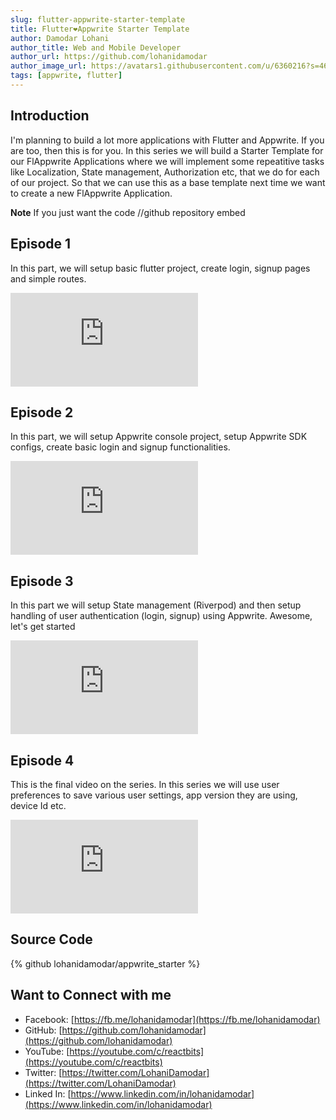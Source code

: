 ```yaml
---
slug: flutter-appwrite-starter-template
title: Flutter❤️Appwrite Starter Template
author: Damodar Lohani
author_title: Web and Mobile Developer
author_url: https://github.com/lohanidamodar
author_image_url: https://avatars1.githubusercontent.com/u/6360216?s=460&u=ccf757cc3aece5b674460c4909b4a77e1d5b6a19&v=4
tags: [appwrite, flutter]
---
```


## Introduction
I'm planning to build a lot more applications with Flutter and Appwrite. If you are too, then this is for you. In this series we will build a Starter Template for our FlAppwrite Applications where we will implement some repeatitive tasks like Localization, State management, Authorization etc, that we do for each of our project. So that we can use this as a base template next time we want to create a new FlAppwrite Application.

**Note** If you just want the code
//github repository embed

## Episode 1
In this part, we will setup basic flutter project, create login, signup pages and simple routes.

<div class="player">
    <iframe src="https://www.youtube.com/embed/ECtoXQ50Ar0" frameborder="0" allow="accelerometer; autoplay; clipboard-write; encrypted-media; gyroscope; picture-in-picture" allowfullscreen></iframe>
</div>

## Episode 2
In this part, we will setup Appwrite console project, setup Appwrite SDK configs, create basic login and signup functionalities.

<div class="player">
    <iframe src="https://www.youtube.com/embed/W_PH5tHbhhM" frameborder="0" allow="accelerometer; autoplay; clipboard-write; encrypted-media; gyroscope; picture-in-picture" allowfullscreen></iframe>
</div>

## Episode 3
In this part we will setup State management (Riverpod) and then setup handling of user authentication (login, signup) using Appwrite. Awesome, let's get started

<div class="player">
    <iframe src="https://www.youtube.com/embed/UZw4VVpt_ZI" frameborder="0" allow="accelerometer; autoplay; clipboard-write; encrypted-media; gyroscope; picture-in-picture" allowfullscreen></iframe>
</div>

## Episode 4
This is the final video on the series. In this series we will use user preferences to save various user settings, app version they are using, device Id etc.

<div class="player">
    <iframe src="https://www.youtube.com/embed/h3D40BQ4a2E" frameborder="0" allow="accelerometer; autoplay; clipboard-write; encrypted-media; gyroscope; picture-in-picture" allowfullscreen></iframe>
</div>

## Source Code
{% github lohanidamodar/appwrite_starter %}

## Want to Connect with me
- Facebook: [https://fb.me/lohanidamodar](https://fb.me/lohanidamodar)
- GitHub: [https://github.com/lohanidamodar](https://github.com/lohanidamodar)
- YouTube: [https://youtube.com/c/reactbits](https://youtube.com/c/reactbits)
- Twitter: [https://twitter.com/LohaniDamodar](https://twitter.com/LohaniDamodar)
- Linked In: [https://www.linkedin.com/in/lohanidamodar](https://www.linkedin.com/in/lohanidamodar)